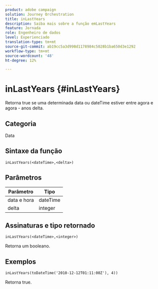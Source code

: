 ```yaml
---
product: adobe campaign
solution: Journey Orchestration
title: inLastYears
description: Saiba mais sobre a função emLastYears
feature: Jornada
role: Engenheiro de dados
level: Experienciado
translation-type: tm+mt
source-git-commit: ab19cc5a3d998d1178984c5028b1ba650d3e1292
workflow-type: tm+mt
source-wordcount: '48'
ht-degree: 12%

---
```



# inLastYears {#inLastYears}

Retorna true se uma determinada data ou dateTime estiver entre agora e agora - anos delta.

## Categoria

Data

## Sintaxe da função

`inLastYears(<dateTime>,<delta>)`

## Parâmetros

| Parâmetro | Tipo |
|-----------|------------------|
| data e hora | dateTime |
| delta | integer |

## Assinaturas e tipo retornado

`inLastYears(<dateTime>,<integer>)`

Retorna um booleano.

## Exemplos

`inLastYears(toDateTime('2010-12-12T01:11:00Z'), 4))`

Retorna true.
